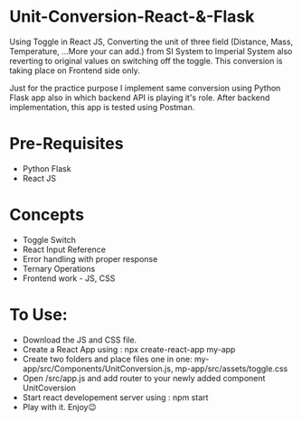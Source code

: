 # Unit-Conversion-React-&-Flask

Using Toggle in React JS, Converting the unit of three field (Distance, Mass, Temperature, ...More your can add.) from SI System to Imperial System also reverting to original values on switching off the toggle. This conversion is taking place on Frontend side only.

Just for the practice purpose I implement same conversion using Python Flask app also in which backend API is playing it's role. After backend implementation, this app is tested using Postman.

# Pre-Requisites
- Python Flask
- React JS

# Concepts
- Toggle Switch
- React Input Reference
- Error handling with proper response
- Ternary Operations
- Frontend work - JS, CSS

# To Use:
- Download the JS and CSS file.
- Create a React App using : npx create-react-app my-app
- Create two folders and place files one in one: my-app/src/Components/UnitConversion.js, mp-app/src/assets/toggle.css
- Open /src/app.js and add router to your newly added component UnitCoversion
- Start react developement server using : npm start
- Play with it. Enjoy😉
